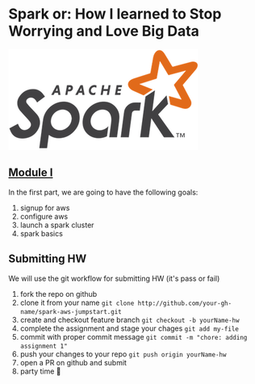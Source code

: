 # Spark or: How I learned to Stop Worrying and Love Big Data
![](images/spark-logo-trademark.png)

## [Module I](01-Module-I.md)
In the first part, we are going to have the following goals:
1. signup for aws
2. configure aws
3. launch a spark cluster
4. spark basics

## Submitting HW
We will use the git workflow for submitting HW (it's pass or fail)
1. fork the repo on github
2. clone it from your name
`git clone http://github.com/your-gh-name/spark-aws-jumpstart.git`
3. create and checkout feature branch
`git checkout -b yourName-hw`
4. complete the assignment and stage your chages
`git add my-file`
5. commit with proper commit message
`git commit -m "chore: adding assignment 1"`
6. push your changes to your repo
`git push origin yourName-hw`
7. open a PR on github and submit
8. party time :tada:
